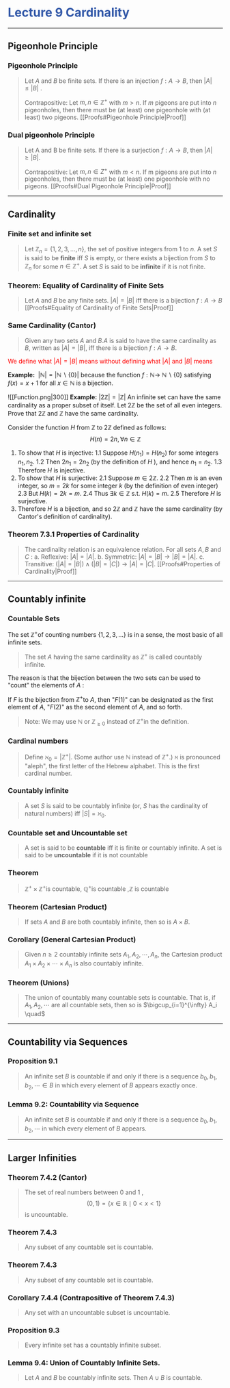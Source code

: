 # <font style="color:#3258a8">Lecture 9 Cardinality </font>
---

## Pigeonhole Principle
### Pigeonhole Principle

>Let $A$ and $B$ be finite sets. If there is an injection $f:A \to B$, then $|A|\leq|B|$ .
>
>Contrapositive: Let $m,n\in\mathbb{Z^+}$ with $m>n$. If $m$ pigeons are put into $n$ pigeonholes, then there 
>must be (at least) one pigeonhole with (at least) two pigeons.
>[[Proofs#Pigeonhole Principle|Proof]]

### Dual pigeonhole Principle

>Let A and B be finite sets. If there is a surjection $f:A→B$, then $|A|≥|B|$.
>
>Contrapositive: Let $m,n∈Z^+$ with $m<n$. If m pigeons are put into $n$ pigeonholes, then there must be (at least) one pigeonhole with no pigeons.
>[[Proofs#Dual Pigeonhole Principle|Proof]]

---

## Cardinality
### Finite set and infinite set

>Let $\mathbb{Z}_n=\{1,2,3, \ldots, n\}$, the set of positive integers from 1 to $n$. 
>A set $S$ is said to be **finite** iff $S$ is empty, or there exists a bijection from $S$ to $\mathbb{Z}_n$ for some $n \in \mathbb{Z}^{+}$.
>A set $S$ is said to be **infinite** if it is not finite.

### Theorem: Equality of Cardinality of Finite Sets

>Let $A$ and $B$ be any finite sets.
>$|A|=|B|$ iff there is a bijection $f: A \rightarrow B$
>[[Proofs#Equality of Cardinality of Finite Sets|Proof]]

### Same Cardinality (Cantor)

>Given any two sets $A$ and $B . A$ is said to have the same cardinality as $B$, written as
>$|A|=|B|$, iff there is a bijection $f: A \rightarrow B$.

<font style="color:#FF0000">We define what $|A| = |B|$ means without defining what $|A|$ and $|B|$ means</font>

**Example:** $\ |\mathbb{N}|=|\mathbb{N} \backslash\{0\}|$ because the function $f: \mathbb{N} \rightarrow$ $\mathbb{N} \backslash\{0\}$ satisfying $f(x)=x+1$ for all $x \in \mathbb{N}$ is a bijection.

![[Function.png|300]]
**Example:**
$|2\mathbb{Z}| = |\mathbb{Z}|$
An infinite set can have the same cardinality as a proper subset of itself.
Let $2 \mathbb{Z}$ be the set of all even integers. Prove that $2 \mathbb{Z}$ and $\mathbb{Z}$ have the same cardinality.

Consider the function $H$ from $\mathbb{Z}$ to $2 \mathbb{Z}$ defined as follows:
$$
H(n)=2 n, \forall n \in \mathbb{Z}
$$

1. To show that $H$ is injective:
$1.1$ Suppose $H\left(n_1\right)=H\left(n_2\right)$ for some integers $n_1, n_2$.
$1.2$ Then $2 n_1=2 n_2$ (by the definition of $H$ ), and hence $n_1=n_2$.
$1.3$ Therefore $H$ is injective.
2. To show that $H$ is surjective:
$2.1$ Suppose $m \in 2 \mathbb{Z}$.
2.2 Then $m$ is an even integer, so $m=2 k$ for some integer $k$ (by the definition of even integer)
$2.3$ But $H(k)=2 k=m$.
$2.4$ Thus $\exists k \in \mathbb{Z}$ s.t. $H(k)=m$.
$2.5$ Therefore $H$ is surjective.
3. Therefore $H$ is a bijection, and so $2 \mathbb{Z}$ and $\mathbb{Z}$ have the same cardinality (by Cantor's definition of cardinality).

### Theorem 7.3.1 Properties of Cardinality

>The cardinality relation is an equivalence relation.
For all sets $A, B$ and $C$ :
a. Reflexive: $|A|=|A|$.
b. Symmetric: $|A|=|B| \rightarrow|B|=|A|$.
c. Transitive: $(|A|=|B|) \wedge(|B|=|C|) \rightarrow|A|=|C|$.
[[Proofs#Properties of Cardinality|Proof]]

---
## Countably infinite

### Countable Sets

The set $\mathbb{Z}^{+}$of counting numbers $\{1,2,3, \ldots\}$ is in a sense, the most basic of all infinite sets.

>The set $A$ having the same cardinality as $\mathbb{Z}^{+}$ is called countably infinite.

The reason is that the bijection between the two sets can be used to "count" the elements of $A$ :

If $F$ is the bijection from $\mathbb{Z}^{+}$to $A$, then "$F(1)$" can be designated as the first element of $A,$ "$F(2)$"  as the second element of $A$, and so forth.

>Note: We may use $\mathbb{N}$ or $\mathbb{Z}_{\geq 0}$ instead of $\mathbb{Z}^{+}$in the definition.

### Cardinal numbers

>Define $\aleph_0=\left|\mathbb{Z}^{+}\right|$. (Some author use $\mathbb{N}$ instead of $\mathbb{Z}^{+}$.)
$\aleph$ is pronounced "aleph", the first letter of the Hebrew alphabet. This is the first cardinal number.

### Countably infinite

>A set $S$ is said to be countably infinite (or, $S$ has the cardinality of natural numbers) iff $|S|=\aleph_0$.

### Countable set and Uncountable set

>A set is said to be **countable** iff it is finite or countably infinite.
>A set is said to be **uncountable** if it is not countable

### Theorem

>$\mathbb{Z}^{+} \times \mathbb{Z}^{+} \text {is countable}$, $\mathbb{Q}^{+} \text {is countable }$,$\mathbb{Z}$ is countable

### Theorem (Cartesian Product)

>If sets $A$ and $B$ are both countably infinite, then so is $A \times B$.

### Corollary (General Cartesian Product)

>Given $n \geq 2$ countably infinite sets $A_1, A_2, \cdots, A_n$, the Cartesian product $A_1 \times A_2 \times \cdots \times A_n$ is also countably infinite.

### Theorem (Unions)

>The union of countably many countable sets is countable. That is, if $A_1, A_2, \cdots$ are all countable sets, then so is $\bigcup_{i=1}^{\infty} A_i \quad$

---
## Countability via Sequences

### Proposition $9.1$

>An infinite set $B$ is countable if and only if there is a sequence $b_0, b_1, b_2, \cdots \in B$ in which every element of $B$ appears exactly once.

### Lemma 9.2: Countability via Sequence

>An infinite set $B$ is countable if and only if there is a sequence $b_0, b_1, b_2, \cdots$ in which every element of $B$ appears.

---

## Larger Infinities

### Theorem 7.4.2 (Cantor)

>The set of real numbers between 0 and 1 ,
>$$
(0,1)=\{x \in \mathbb{R} \mid 0<x<1\}
>$$
>is uncountable.

### Theorem 7.4.3

>Any subset of any countable set is countable.

### Theorem 7.4.3

>Any subset of any countable set is countable.

### Corollary 7.4.4 (Contrapositive of Theorem 7.4.3)

>Any set with an uncountable subset is uncountable.

### Proposition $9.3$

>Every infinite set has a countably infinite subset.

### Lemma 9.4: Union of Countably Infinite Sets.

>Let $A$ and $B$ be countably infinite sets. Then $A \cup B$ is countable.

